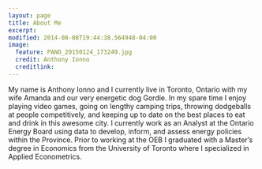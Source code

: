 ```yaml
---
layout: page
title: About Me
excerpt: 
modified: 2014-08-08T19:44:38.564948-04:00
image:
  feature: PANO_20150124_173249.jpg
  credit: Anthony Ionno
  creditlink: 
---
```



My name is Anthony Ionno and I currently live in Toronto, Ontario with my wife Amanda and our very energetic dog Gordie. In my spare time I enjoy playing video games, going on lengthy camping trips, throwing dodgeballs at people competitively, and keeping up to date on the best places to eat and drink in this awesome city. I currently work as an Analyst at the Ontario Energy Board using data to develop, inform, and assess energy policies within the Province. Prior to working at the OEB I graduated with a Master’s degree in Economics from the University of Toronto where I specialized in Applied Econometrics. 
